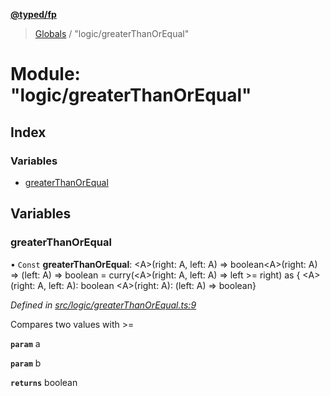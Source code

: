 **[@typed/fp](../README.md)**

> [Globals](../globals.md) / "logic/greaterThanOrEqual"

# Module: "logic/greaterThanOrEqual"

## Index

### Variables

* [greaterThanOrEqual](_logic_greaterthanorequal_.md#greaterthanorequal)

## Variables

### greaterThanOrEqual

• `Const` **greaterThanOrEqual**: \<A>(right: A, left: A) => boolean\<A>(right: A) => (left: A) => boolean = curry(\<A>(right: A, left: A) => left >= right) as { \<A>(right: A, left: A): boolean \<A>(right: A): (left: A) => boolean}

*Defined in [src/logic/greaterThanOrEqual.ts:9](https://github.com/TylorS/typed-fp/blob/41076ce/src/logic/greaterThanOrEqual.ts#L9)*

Compares two values with >=

**`param`** a

**`param`** b

**`returns`** boolean
